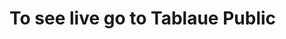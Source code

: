 # To see live go to Tablaue Public 
[](https://public.tableau.com/app/profile/abu.nayem/viz/Covid-19Analysis_16322369291180/DashboardConfirmed)
